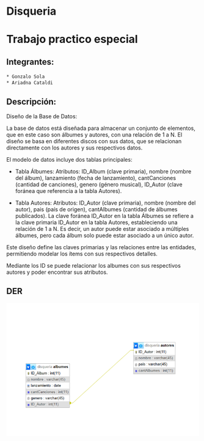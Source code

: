 # Disqueria

# Trabajo practico especial

## Integrantes:
    * Gonzalo Sola
    * Ariadna Cataldi

## Descripción:

Diseño de la Base de Datos:

La base de datos está diseñada para almacenar un conjunto de elementos, que en este caso son álbumes y autores, con una relación de 1 a N.
El diseño se basa en diferentes discos con sus datos, que se relacionan directamente con los autores y sus respectivos datos.


El modelo de datos incluye dos tablas principales:

* Tabla Álbumes:
Atributos: ID_Album (clave primaria), nombre (nombre del álbum), lanzamiento (fecha de lanzamiento), cantCanciones (cantidad de canciones), genero (género musical), ID_Autor (clave foránea que referencia a la tabla Autores).

* Tabla Autores:
Atributos: ID_Autor (clave primaria), nombre (nombre del autor), pais (país de origen), cantAlbumes (cantidad de álbumes publicados).
La clave foránea ID_Autor en la tabla Álbumes se refiere a la clave primaria ID_Autor en la tabla Autores, estableciendo una relación de 1 a N. Es decir, un autor puede estar asociado a múltiples álbumes, pero cada álbum solo puede estar asociado a un único autor.

Este diseño define las claves primarias y las relaciones entre las entidades, permitiendo modelar los ítems con sus respectivos detalles.

Mediante los ID se puede relacionar los albumes con sus respectivos autores y poder encontrar sus atributos.



## DER

![Diagrama Entidad Relación](/der.png)
